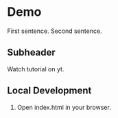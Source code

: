 # Demo

First sentence.
Second sentence.

## Subheader

Watch tutorial on yt.

## Local Development

1. Open index.html in your browser.
